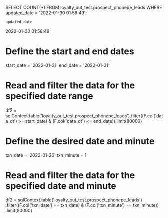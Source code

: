 SELECT COUNT(*)
FROM loyalty_out_test.prospect_phonepe_leads
WHERE updated_date = '2022-01-30 01:58:49';

	updated_date
2022-01-30 01:58:49

# Define the start and end dates
start_date = '2022-01-31'
end_date = '2022-01-31'

# Read and filter the data for the specified date range
df2 = sqlContext.table('loyalty_out_test.prospect_phonepe_leads').filter((F.col('data_dt') >= start_date) & (F.col('data_dt') <= end_date)).limit(80000)


# Define the desired date and minute
txn_date = '2022-01-26'
txn_minute = 1

# Read and filter the data for the specified date and minute
df2 = sqlContext.table('loyalty_out_test.prospect_phonepe_leads') \
               .filter((F.col('txn_date') == txn_date) & (F.col('txn_minute') == txn_minute)) \
               .limit(80000)
